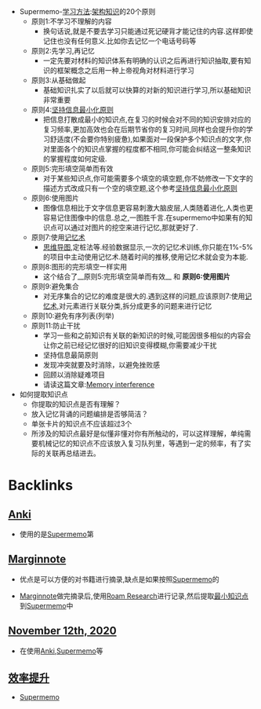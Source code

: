 - Supermemo-[学习方法](<学习方法.md>):[架构知识](<架构知识.md>)的20个原则
    - 原则1:不学习不理解的内容
        - 换句话说,就是不要去学习只能通过死记硬背才能记住的内容.这样即使记住也没有任何意义.比如你去记忆一个电话号码等
    - 原则2:先学习,再记忆
        - 一定先要对材料的知识体系有明确的认识之后再进行知识抽取,要有知识的框架概念之后用一种上帝视角对材料进行学习
    - 原则3:从基础做起
        - 基础知识扎实了以后就可以快算的对新的知识进行学习,所以基础知识非常重要
    - 原则4:[坚持信息最小化原则](<坚持信息最小化原则.md>)
        - 把信息打散成最小的知识点,在复习的时候会对不同的知识安排对应的复习频率,更加高效也会在后期节省你的复习时间,同样也会提升你的学习舒适度(不会要你特别疲惫),如果面对一段保护多个知识点的文字,你对里面各个的知识点掌握的程度都不相同,你可能会纠结这一整条知识的掌握程度如何定级.
    - 原则5:完形填空简单而有效
        - 对于某些知识点,你可能需要多个填空的填空题,你不妨修改一下文字的描述方式改成只有一个空的填空题,这个参考[坚持信息最小化原则](<坚持信息最小化原则.md>)
    - 原则6:使用图片
        - 图像信息相比于文字信息更容易刺激大脑皮层,人类随着进化,人类也更容易记住图像中的信息.总之,一图胜千言.在supermemo中如果有的知识点可以通过对图片的挖空来进行记忆,那就更好了.
    - 原则7:使用[记忆术](<记忆术.md>)
        - [思维导图](<思维导图.md>),定桩法等.经验数据显示,一次的记忆术训练,你只能在1%-5%的项目中主动使用记忆术.随着时间的推移,使用记忆术就会变为本能.
    - 原则8:图形的完形填空一样实用
        - 这个结合了__原则5:完形填空简单而有效__ 和 __原则6:使用图片__
    - 原则9:避免集合
        - 对无序集合的记忆的难度是很大的.遇到这样的问题,应该原则7:使用[记忆术](<记忆术.md>),对元素进行关联分类,拆分成更多的问题来进行记忆
    - 原则10:避免有序列表(列举)
    - 原则11:防止干扰
        - 学习一些和之前知识有关联的新知识的时候,可能因很多相似的内容会让你之前已经记忆很好的旧知识变得模糊,你需要减少干扰
        - 坚持信息最简原则
        - 发现冲突就要及时消除，以避免挫败感
        - 回顾以消除疑难项目
        - 请读这篇文章:[Memory interference](https://www.supermemo.com/en/archives1990-2015/english/ol/ks)
- 如何提取知识点
    - 你提取的知识点是否有理解？
    - 放入记忆背诵的问题编排是否够简洁？
    - 单张卡片的知识点不应该超过3个
    - 所涉及的知识点最好是似懂非懂对你有所触动的，可以这样理解，单纯需要机械记忆的知识点不应该放入复习队列里，等遇到一定的频率，有了实际的关联再总结进去。

# Backlinks
## [Anki](<Anki.md>)
- 使用的是[Supermemo](<Supermemo.md>)第

## [Marginnote](<Marginnote.md>)
- 优点是可以方便的对书籍进行摘录,缺点是如果按照[Supermemo](<Supermemo.md>)的

- [Marginnote](<Marginnote.md>)做完摘录后,使用[Roam Research](<Roam Research.md>)进行记录,然后提取[最小知识点](<最小知识点.md>)到[Supermemo](<Supermemo.md>)中

## [November 12th, 2020](<November 12th, 2020.md>)
- 在使用[Anki](<Anki.md>),[Supermemo](<Supermemo.md>)等

## [效率提升](<效率提升.md>)
- [Supermemo](<Supermemo.md>)

